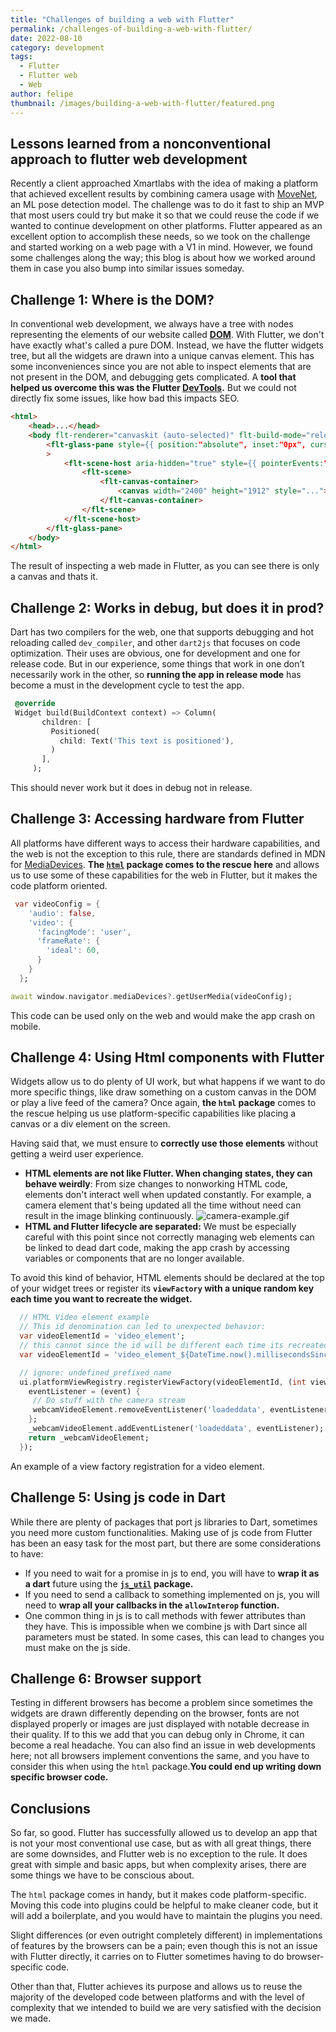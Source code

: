 ```yaml
---
title: "Challenges of building a web with Flutter"
permalink: /challenges-of-building-a-web-with-flutter/
date: 2022-08-10
category: development
tags:
  - Flutter
  - Flutter web
  - Web
author: felipe
thumbnail: /images/building-a-web-with-flutter/featured.png
---
```

## Lessons learned from a nonconventional approach to flutter web development

Recently a client approached Xmartlabs with the idea of making a platform that achieved excellent results by combining camera usage with [MoveNet](https://www.tensorflow.org/hub/tutorials/movenet), an ML pose detection model. The challenge was to do it fast to ship an MVP that most users could try but make it so that we could reuse the code if we wanted to continue development on other platforms. Flutter appeared as an excellent option to accomplish these needs, so we took on the challenge and started working on a web page with a V1 in mind. However, we found some challenges along the way; this blog is about how we worked around them in case you also bump into similar issues someday.

## Challenge 1: Where is the DOM?

In conventional web development, we always have a tree with nodes representing the elements of our website called **[DOM](https://developer.mozilla.org/en-US/docs/Glossary/DOM)**. With Flutter, we don't have exactly what's called a pure DOM. Instead, we have the flutter widgets tree, but all the widgets are drawn into a unique canvas element. This has some inconveniences since you are not able to inspect elements that are not present in the DOM, and debugging gets complicated. A **tool that helped us overcome this was the Flutter [DevTools](https://docs.flutter.dev/development/tools/devtools).** But we could not directly fix some issues, like how bad this impacts SEO.

```html
<html>
    <head>...</head>
    <body flt-renderer="canvaskit (auto-selected)" flt-build-mode="release" spellcheck="false" style="...">
        <flt-glass-pane style={{ position:"absolute", inset:"0px", cursor:"default" }}
        >
            <flt-scene-host aria-hidden="true" style={{ pointerEvents:"none" }}>
                <flt-scene>
                    <flt-canvas-container>
                        <canvas width="2400" height="1912" style="..."></canvas>
                    </flt-canvas-container>
                </flt-scene>
            </flt-scene-host>
        </flt-glass-pane>
    </body>
</html>
```

<p style={{ color:"gray", fontSize:"80%", fontStyle:"italic", textAlign:"center" }}>
The result of inspecting a web made in Flutter, as you can see there is only a canvas and thats it.
</p>

## Challenge 2: Works in debug, but does it in prod?

Dart has two compilers for the web, one that supports debugging and hot reloading called `dev_compiler`, and other `dart2js` that focuses on code optimization. Their uses are obvious, one for development and one for release code. But in our experience, some things that work in one don’t necessarily work in the other, so **running the app in release mode** has become a must in the development cycle to test the app.

 ```dart
  @override
  Widget build(BuildContext context) => Column(
        children: [
          Positioned(
            child: Text('This text is positioned'),
          )
        ],
      );
```

<p style={{ color:"gray", fontSize:"80%", fontStyle:"italic", textAlign:"center" }}>This should never work but it does in debug not in release.</p>

## Challenge 3: Accessing hardware from Flutter

All platforms have different ways to access their hardware capabilities, and the web is not the exception to this rule, there are standards defined in MDN for [MediaDevices](https://developer.mozilla.org/en-US/docs/Web/API/MediaDevices). **The [`html`](https://api.dart.dev/stable/2.17.6/dart-html/dart-html-library.html) package comes to the rescue here** and allows us to use some of these capabilities for the web in Flutter, but it makes the code platform oriented.

```dart
 var videoConfig = {
    'audio': false,
    'video': {
      'facingMode': 'user',
      'frameRate': {
        'ideal': 60,
      }
    }
  };

await window.navigator.mediaDevices?.getUserMedia(videoConfig);
```

<p style={{ color:"gray", fontSize:"80%", fontStyle:"italic", textAlign:"center" }}>This code can be used only on the web and would make the app crash on mobile.</p>

## Challenge 4: Using Html components with Flutter

Widgets allow us to do plenty of UI work, but what happens if we want to do more specific things, like draw something on a custom canvas in the DOM or play a live feed of the camera? Once again, **the `html` package** comes to the rescue helping us use platform-specific capabilities like placing a canvas or a div element on the screen.

Having said that, we must ensure to **correctly use those elements** without getting a weird user experience.

- **HTML elements are not like Flutter. When changing states, they can behave weirdly**: From size changes to nonworking HTML code, elements don't interact well when updated constantly. For example, a camera element that's being updated all the time without need can result in the image blinking continuously.
![camera-example.gif](/images/building-a-web-with-flutter/camera-example.gif)
- **HTML and Flutter lifecycle are separated:**
We must be especially careful with this point since not correctly managing web elements can be linked to dead dart code, making the app crash by accessing variables or components that are no longer available.

To avoid this kind of behavior, HTML elements should be declared at the top of your widget trees or register its **`viewFactory` with a unique random key each time you want to recreate the widget.**

```dart
  // HTML Video element example
  // This id denomination can led to unexpected behavior:
  var videoElementId = 'video_element';
  // this cannot since the id will be different each time its recreated
  var videoElementId = 'video_element_${DateTime.now().millisecondsSinceEpoch}';

  // ignore: undefined_prefixed_name
  ui.platformViewRegistry.registerViewFactory(videoElementId, (int viewId) {
    eventListener = (event) {
     // Do stuff with the camera stream
     webcamVideoElement.removeEventListener('loadeddata', eventListener);
    };
    _webcamVideoElement.addEventListener('loadeddata', eventListener);
    return _webcamVideoElement;
  });
```

<p style={{ color:"gray", fontSize:"80%", fontStyle:"italic", textAlign:"center" }}>An example of a view factory registration for a video element.</p>

## Challenge 5: Using js code in Dart

While there are plenty of packages that port js libraries to Dart, sometimes you need more custom functionalities. Making use of js code from Flutter has been an easy task for the most part, but there are some considerations to have:

- If you need to wait for a promise in js to end, you will have to **wrap it as a dart** future using the **[`js_util`](https://api.flutter.dev/flutter/dart-js_util/dart-js_util-library.html) package.**
- If you need to send a callback to something implemented on js, you will need to **wrap all your callbacks in the `allowInterop` function.**
- One common thing in js is to call methods with fewer attributes than they have. This is impossible when we combine js with Dart since all parameters must be stated. In some cases, this can lead to changes you must make on the js side.

## Challenge 6: Browser support

Testing in different browsers has become a problem since sometimes the widgets are drawn differently depending on the browser, fonts are not displayed properly or images are just displayed with notable decrease in their quality. If to this we add that you can debug only in Chrome, it can become a real headache. You can also find an issue in web developments here; not all browsers implement conventions the same, and you have to consider this when using the `html` package.**You could end up writing down specific browser code.**

## Conclusions

So far, so good. Flutter has successfully allowed us to develop an app that is not your most conventional use case, but as with all great things, there are some downsides, and Flutter web is no exception to the rule. It does great with simple and basic apps, but when complexity arises, there are some things we have to be conscious about.

The `html` package comes in handy, but it makes code platform-specific. Moving this code into plugins could be helpful to make cleaner code, but it will add a boilerplate, and you would have to maintain the plugins you need.

Slight differences (or even outright completely different) in implementations of features by the browsers can be a pain; even though this is not an issue with Flutter directly, it carries on to Flutter sometimes having to do browser-specific code.

Other than that, Flutter achieves its purpose and allows us to reuse the majority of the developed code between platforms and with the level of complexity that we intended to build we are very satisfied with the decision we made.
